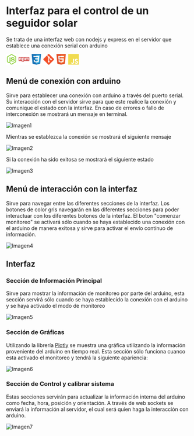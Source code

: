 # Interfaz para el control de un seguidor solar

Se trata de una interfaz web con nodejs y express en el servidor que establece una conexión serial con arduino

<p>
  <img src="https://raw.githubusercontent.com/devicons/devicon/c7d326b6009e60442abc35fa45706d6f30ee4c8e/icons/nodejs/nodejs-original.svg" alt="NodeJS" height=30/>
  <img src="https://raw.githubusercontent.com/devicons/devicon/c7d326b6009e60442abc35fa45706d6f30ee4c8e/icons/npm/npm-original-wordmark.svg" alt="npm" height=30/>
  <img src="https://raw.githubusercontent.com/devicons/devicon/c7d326b6009e60442abc35fa45706d6f30ee4c8e/icons/css3/css3-original.svg" alt="CSS3" height=30/>
  <img src="https://raw.githubusercontent.com/devicons/devicon/c7d326b6009e60442abc35fa45706d6f30ee4c8e/icons/git/git-original.svg" alt="Git" height=30/>
  <img src="https://raw.githubusercontent.com/devicons/devicon/c7d326b6009e60442abc35fa45706d6f30ee4c8e/icons/html5/html5-original.svg" alt="HTML5" height=30/>
  <img src="https://raw.githubusercontent.com/devicons/devicon/c7d326b6009e60442abc35fa45706d6f30ee4c8e/icons/javascript/javascript-plain.svg" alt="JavaScript" height=30/>
</p>

## Menú de conexión con arduino

Sirve para establecer una conexión con arduino a través del puerto serial. Su interacción con el servidor sirve para que este realice la conexión y comunique el estado con la interfaz.
En caso de errores o fallo de interconexión se mostrará un mensaje en terminal.

![Imagen1](https://github.com/lalodsi/ControladorPosicionSolar/tree/master/apps/UI/description/estado1.PNG)

Mientras se establezca la conexión se mostrará el siguiente mensaje

![Imagen2](https://github.com/lalodsi/ControladorPosicionSolar/tree/master/apps/UI/description/estado2.PNG)

Si la conexión ha sido exitosa se mostrará el siguiente estado

![Imagen3](https://github.com/lalodsi/ControladorPosicionSolar/tree/master/apps/UI/description/estado3.PNG)

## Menú de interacción con la interfaz

Sirve para navegar entre las diferentes secciones de la interfaz.
Los botones de color gris navegarán en las diferentes secciones para poder interactuar con los diferentes botones de la interfaz.
El boton "comenzar monitoreo" se activará sólo cuando se haya establecido una conexión con el arduino de manera exitosa y sirve para activar el envío contínuo de información.

![Imagen4](https://github.com/lalodsi/ControladorPosicionSolar/tree/master/apps/UI/description/menu.PNG)

## Interfaz

### Sección de Información Principal

Sirve para mostrar la información de monitoreo por parte del arduino, esta sección servirá sólo cuando se haya establecido la conexión con el arduino y se haya activado el modo de monitoreo

![Imagen5](https://github.com/lalodsi/ControladorPosicionSolar/tree/master/apps/UI/description/principal1.PNG)

### Sección de Gráficas

Utilizando la librería [Plotly](https://plotly.com/javascript/3d-charts/) se muestra una gráfica utilizando la información proveniente del arduino en tiempo real.
Esta sección sólo funciona cuanco esta activado el monitoreo y tendrá la siguiente apariencia:

![Imagen6](https://github.com/lalodsi/ControladorPosicionSolar/tree/master/apps/UI/description/principal2.PNG)

### Sección de Control y calibrar sistema

Estas secciones servirán para actualizar la información interna del arduino como fecha, hora, posición y orientación.
A través de web sockets se enviará la información al servidor, el cual será quien haga la interacción con arduino.

![Imagen7](https://github.com/lalodsi/ControladorPosicionSolar/tree/master/apps/UI/description/principal3.PNG)
